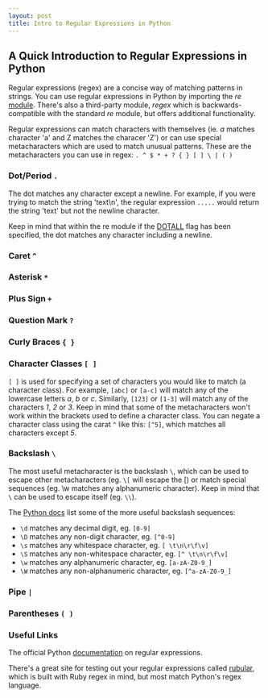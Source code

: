 ```yaml
---
layout: post
title: Intro to Regular Expressions in Python
---
```


## A Quick Introduction to Regular Expressions in Python

Regular expressions (regex) are a concise way of matching patterns in strings. You can use regular expressions in Python by importing the _re_ [module](https://docs.python.org/3/library/re.html#module-re). There's also a third-party module, _regex_ which is backwards-compatible with the standard _re_ module, but offers additional functionality. 

Regular expressions can match characters with themselves (ie. _a_ matches character 'a' and Z matches the characer 'Z') or can use special metacharacters which are used to match unusual patterns. These are the metacharacters you can use in regex: `. ^ $ * + ? { } [ ] \ | ( )`

### Dot/Period `.`
The dot matches any character except a newline. For example, if you were trying to match the string 'text\n', the regular expression `.....` would return the string 'text' but not the newline character. 

Keep in mind that within the re module if the [DOTALL](https://docs.python.org/2/library/re.html#re.DOTALL) flag has been specified, the dot matches any character including a newline.

### Caret `^`


### Asterisk `*`

### Plus Sign `+`

### Question Mark `?`

### Curly Braces `{ }`

### Character Classes `[ ]`
`[ ]` is used for specifying a set of characters you would like to match (a character class). For example, `[abc]` or `[a-c]` will match any of the lowercase letters _a_, _b_ or _c_. Similarly, `[123]` or `[1-3]` will match any of the characters _1_, _2_ or _3_. Keep in mind that some of the metacharacters won't work within the brackets used to define a character class. You can negate a character class using the carat `^` like this: `[^5]`, which matches all characters except _5_. 

### Backslash `\`
The most useful metacharacter is the backslash `\`, which can be used to escape other metacharacters (eg. `\[` will escape the [) or match special sequences (eg. \w matches any alphanumeric character). Keep in mind that `\` can be used to escape itself (eg. `\\`).

The [Python docs](https://docs.python.org/3/howto/regex.html) list some of the more useful backslash sequences:

* `\d` matches any decimal digit, eg. `[0-9]`
* `\D` matches any non-digit character, eg. `[^0-9]`
* `\s` matches any whitespace character, eg. `[ \t\n\r\f\v]`
* `\S` matches any non-whitespace character, eg. `[^ \t\n\r\f\v]`
* `\w` matches any alphanumeric character, eg. `[a-zA-Z0-9_]`
* `\W` matches any non-alphanumeric character, eg. `[^a-zA-Z0-9_]`

### Pipe `|`

### Parentheses `( )`

### Useful Links

The official Python [documentation](https://docs.python.org/3/howto/regex.html) on regular expressions. 

There's a great site for testing out your regular expressions called [rubular](http://rubular.com/), which is built with Ruby regex in mind, but most match Python's regex language. 

